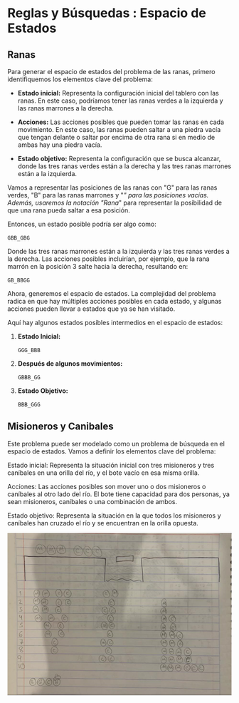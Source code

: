 # Reglas y Búsquedas : Espacio de Estados

## Ranas

Para generar el espacio de estados del problema de las ranas, primero identifiquemos los elementos clave del problema:

- **Estado inicial:** Representa la configuración inicial del tablero con las ranas. En este caso, podríamos tener las ranas verdes a la izquierda y las ranas marrones a la derecha.

- **Acciones:** Las acciones posibles que pueden tomar las ranas en cada movimiento. En este caso, las ranas pueden saltar a una piedra vacía que tengan delante o saltar por encima de otra rana si en medio de ambas hay una piedra vacía.

- **Estado objetivo:** Representa la configuración que se busca alcanzar, donde las tres ranas verdes están a la derecha y las tres ranas marrones están a la izquierda.

Vamos a representar las posiciones de las ranas con "G" para las ranas verdes, "B" para las ranas marrones y "_" para las posiciones vacías. Además, usaremos la notación "Rana_" para representar la posibilidad de que una rana pueda saltar a esa posición.

Entonces, un estado posible podría ser algo como:

```
GBB_GBG
```

Donde las tres ranas marrones están a la izquierda y las tres ranas verdes a la derecha. Las acciones posibles incluirían, por ejemplo, que la rana marrón en la posición 3 salte hacia la derecha, resultando en:

```
GB_BBGG
```

Ahora, generemos el espacio de estados. La complejidad del problema radica en que hay múltiples acciones posibles en cada estado, y algunas acciones pueden llevar a estados que ya se han visitado.

Aquí hay algunos estados posibles intermedios en el espacio de estados:

1. **Estado Inicial:**
   ```
   GGG_BBB
   ```

2. **Después de algunos movimientos:**
   ```
   GBBB_GG
   ```

3. **Estado Objetivo:**
   ```
   BBB_GGG
   ```

## Misioneros y Canibales

Este problema puede ser modelado como un problema de búsqueda en el espacio de estados. Vamos a definir los elementos clave del problema:

Estado inicial: Representa la situación inicial con tres misioneros y tres caníbales en una orilla del río, y el bote vacío en esa misma orilla.

Acciones: Las acciones posibles son mover uno o dos misioneros o caníbales al otro lado del río. El bote tiene capacidad para dos personas, ya sean misioneros, caníbales o una combinación de ambos.

Estado objetivo: Representa la situación en la que todos los misioneros y caníbales han cruzado el río y se encuentran en la orilla opuesta.

![img](MyC.jpg)
